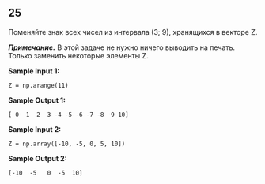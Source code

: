 ## 25

Поменяйте знак всех чисел из интервала (3; 9), хранящихся в векторе Z.

***Примечание.*** В этой задаче не нужно ничего выводить на печать. Только заменить некоторые элементы Z.

**Sample Input 1:**

```commandline
Z = np.arange(11)
```

**Sample Output 1:**

```commandline
[ 0  1  2  3 -4 -5 -6 -7 -8  9 10]
```

**Sample Input 2:**

```commandline
Z = np.array([-10, -5, 0, 5, 10])
```

**Sample Output 2:**

```commandline
[-10  -5   0  -5  10]
```
